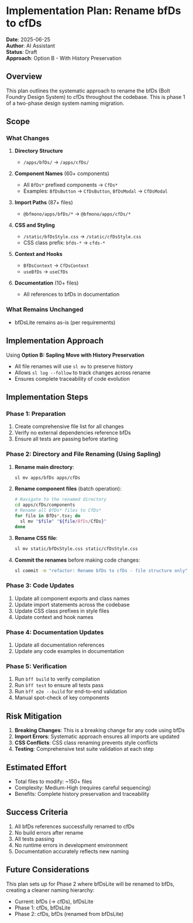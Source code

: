 # Implementation Plan: Rename bfDs to cfDs

**Date**: 2025-06-25\
**Author**: AI Assistant\
**Status**: Draft\
**Approach**: Option B - With History Preservation

## Overview

This plan outlines the systematic approach to rename the bfDs (Bolt Foundry
Design System) to cfDs throughout the codebase. This is phase 1 of a two-phase
design system naming migration.

## Scope

### What Changes

1. **Directory Structure**
   - `/apps/bfDs/` → `/apps/cfDs/`

2. **Component Names** (60+ components)
   - All `BfDs*` prefixed components → `CfDs*`
   - Examples: `BfDsButton` → `CfDsButton`, `BfDsModal` → `CfDsModal`

3. **Import Paths** (87+ files)
   - `@bfmono/apps/bfDs/*` → `@bfmono/apps/cfDs/*`

4. **CSS and Styling**
   - `/static/bfDsStyle.css` → `/static/cfDsStyle.css`
   - CSS class prefix: `bfds-*` → `cfds-*`

5. **Context and Hooks**
   - `BfDsContext` → `CfDsContext`
   - `useBfDs` → `useCfDs`

6. **Documentation** (10+ files)
   - All references to bfDs in documentation

### What Remains Unchanged

- bfDsLite remains as-is (per requirements)

## Implementation Approach

Using **Option B: Sapling Move with History Preservation**

- All file renames will use `sl mv` to preserve history
- Allows `sl log --follow` to track changes across rename
- Ensures complete traceability of code evolution

## Implementation Steps

### Phase 1: Preparation

1. Create comprehensive file list for all changes
2. Verify no external dependencies reference bfDs
3. Ensure all tests are passing before starting

### Phase 2: Directory and File Renaming (Using Sapling)

1. **Rename main directory**:
   ```bash
   sl mv apps/bfDs apps/cfDs
   ```

2. **Rename component files** (batch operation):
   ```bash
   # Navigate to the renamed directory
   cd apps/cfDs/components
   # Rename all BfDs* files to CfDs*
   for file in BfDs*.tsx; do
     sl mv "$file" "${file/BfDs/CfDs}"
   done
   ```

3. **Rename CSS file**:
   ```bash
   sl mv static/bfDsStyle.css static/cfDsStyle.css
   ```

4. **Commit the renames** before making code changes:
   ```bash
   sl commit -m "refactor: Rename bfDs to cfDs - file structure only"
   ```

### Phase 3: Code Updates

1. Update all component exports and class names
2. Update import statements across the codebase
3. Update CSS class prefixes in style files
4. Update context and hook names

### Phase 4: Documentation Updates

1. Update all documentation references
2. Update any code examples in documentation

### Phase 5: Verification

1. Run `bff build` to verify compilation
2. Run `bff test` to ensure all tests pass
3. Run `bff e2e --build` for end-to-end validation
4. Manual spot-check of key components

## Risk Mitigation

1. **Breaking Changes**: This is a breaking change for any code using bfDs
2. **Import Errors**: Systematic approach ensures all imports are updated
3. **CSS Conflicts**: CSS class renaming prevents style conflicts
4. **Testing**: Comprehensive test suite validation at each step

## Estimated Effort

- Total files to modify: ~150+ files
- Complexity: Medium-High (requires careful sequencing)
- Benefits: Complete history preservation and traceability

## Success Criteria

1. All bfDs references successfully renamed to cfDs
2. No build errors after rename
3. All tests passing
4. No runtime errors in development environment
5. Documentation accurately reflects new naming

## Future Considerations

This plan sets up for Phase 2 where bfDsLite will be renamed to bfDs, creating a
cleaner naming hierarchy:

- Current: bfDs (→ cfDs), bfDsLite
- Phase 1: cfDs, bfDsLite
- Phase 2: cfDs, bfDs (renamed from bfDsLite)

